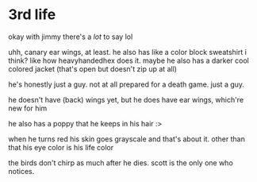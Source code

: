 # 3rd life

okay with jimmy there's a *lot* to say lol

uhh, canary ear wings, at least. he also has like a color block sweatshirt i think? like how heavyhandedhex does it. maybe he also has a darker cool colored jacket (that's open but doesn't zip up at all)

he's honestly just a guy. not at all prepared for a death game. just a guy.

he doesn't have (back) wings yet, but he does have ear wings, which're new for him

he also has a poppy that he keeps in his hair :>

when he turns red his skin goes grayscale and that's about it. other than that his eye color is his life color

the birds don't chirp as much after he dies. scott is the only one who notices.
